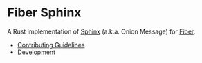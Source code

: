 # Fiber Sphinx

A Rust implementation of [Sphinx][] (a.k.a. Onion Message) for [Fiber][].

- [Contributing Guidelines](docs/CONTRIBUTING.md)
- [Development](docs/development.md)

[Sphinx]: http://www.cypherpunks.ca/~iang/pubs/Sphinx_Oakland09.pdf
[Fiber]: https://github.com/nervosnetwork/fiber
